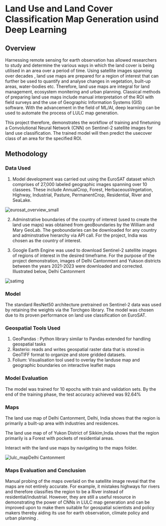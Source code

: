 # Land Use and Land Cover Classification Map Generation usind Deep Learning

## Overview

Harnessing remote sensing for earth observation has allowed researchers to study and determine the various ways in which the land cover is being utilised in an area over a period of time.  Using satellite images spanning over decades , land use maps are prepared for a region of interest that can further be used to quantify  and analyse changes in vegetation, built-up areas, water-bodies etc. Therefore, land use maps are integral for land management, ecosystem monitering and urban planning. Classical methods of preparing land use maps include manual interpretation of the ROI with field surveys and the use of Geographic Information Systems (GIS) software. With the advancement in the field of ML/AI, deep learniing can be used to automate the process of  LULC map generation. 

This project therefore, demonstrates the workflow of training and finetuning a Convolutional Neural Network (CNN) on Sentinel-2 satellite images for land use classification. The trained model will then predict the usecover class of an area for the specified ROI. 


## Methodology

### Data Used

1. Model development was carried out using the EuroSAT dataset which comprises of  27,000 labeled geographic images spanning over 10 classees. These include AnnualCrop, Forest, HerbaceousVegetation, Highway, Industrial, Pasture, PermanentCrop, Residential, River and SeaLake. 

![eurosat_overview_small](https://github.com/user-attachments/assets/297e6822-0b7f-4c0e-ab49-17c80e38e940)

2. Adminstrative boundaries of the country of interest (used to create the land use maps) was obtained from geoBoundaries by the William and Mary GeoLab. The geoboundaries can be downloaded for any country and adminstrative hierarchy via API call. For the project, India was chosen as the country of interest.

3. Google Earth Engine was used to download Sentinel-2 satellite images of regions of interest in the desired timeframe. For the purpose of the project demonstration, images of Delhi Cantonment and Yukson districts between the years 2021-2023 were downloaded and corrected. Illustrated below, Delhi Cantonment

![satimg](https://github.com/user-attachments/assets/4868411b-1011-4e1f-9785-369f471c5827)

### Model
The standard ResNet50 architecture pretrained on Sentinel-2 data was used by retaining the weights via the Torchgeo library. The model was chosen due to its proven performance on land use classification on EuroSAT.

### Geospatial Tools Used
1. GeoPandas : Python library similar to Pandas extended for handling geospatial tasks
2. Rasterio: reads and writes geospatial raster data that is stored in GeoTIFF format to organize and store gridded datasets.
3. Folium: Visualisation tool used to overlay the landuse map and geographic boundaries on interactive leaflet maps

### Model Evaluation
The model was trained for 10 epochs with train and validation sets. By the end of the training phase, the test accuracy achieved was 92.64%

### Maps

The land use map of Delhi Cantonment, Delhi, India shows that the region is primarily a built-up area with industries and residences.

The land use map of of Yukon District of Sikkim,India shows that the region primarily is a Forest with pockets of residential areas.

Interact with the land use maps by navigating to the maps folder.


![lulc_mapDelhi Cantonment](https://github.com/user-attachments/assets/825eb4c8-eea2-48b1-ab57-ace1fe06bd2c)

### Maps Evaluation and Conclusion

Manual probing of the maps overlaid on the satellite image reveal that the maps are not entirely accurate. For example, it mistakes highways for rivers and therefore classifies the region to be a River instead of residential/industrial. However, they are still a useful resource in demonstrating the power of CNNs in LULC map generation and can be improved upon to make them suitable for geospatial scientists and policy makers thereby aiding its use for earth observation, climate policy and urban planning .


